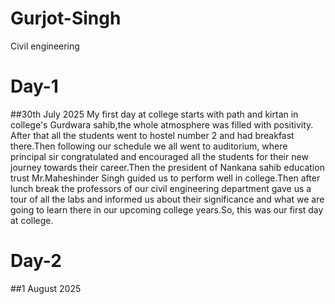 # Gurjot-Singh
Civil engineering 
# Day-1
##30th July 2025
My first day at college starts with path and kirtan in college's Gurdwara sahib,the whole atmosphere was filled with positivity. After that all the students went to hostel number 2 and had breakfast there.Then following our schedule we all went to auditorium, where principal sir congratulated and encouraged all the students for their new journey towards their career.Then the president of Nankana sahib education trust Mr.Maheshinder Singh guided us to perform well in college.Then after lunch break the professors of our civil engineering department gave us a tour of all the labs and informed us about their significance and what we are going to learn there in our upcoming college years.So, this was our first day at college.
# Day-2
##1 August 2025
